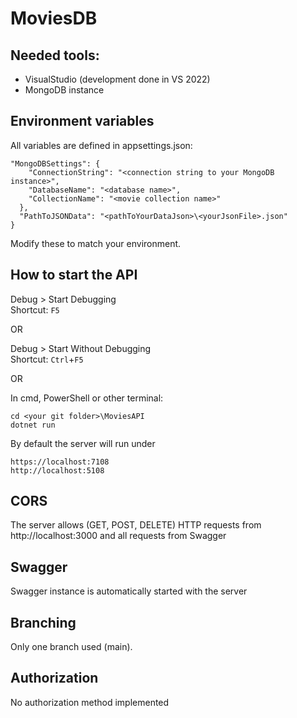 # MoviesDB
## Needed tools:
- VisualStudio (development done in VS 2022)
- MongoDB instance

## Environment variables
All variables are defined in appsettings.json:
```
"MongoDBSettings": {
    "ConnectionString": "<connection string to your MongoDB instance>",
    "DatabaseName": "<database name>",
    "CollectionName": "<movie collection name>"
  },
  "PathToJSONData": "<pathToYourDataJson>\<yourJsonFile>.json"
}
```
Modify these to match your environment.

## How to start the API

Debug > Start Debugging  
Shortcut: `F5`

OR

Debug > Start Without Debugging  
Shortcut: `Ctrl`+`F5`

OR

In cmd, PowerShell or other terminal:

```
cd <your git folder>\MoviesAPI
dotnet run
```

By default the server will run under
```
https://localhost:7108
http://localhost:5108
```

## CORS
The server allows (GET, POST, DELETE) HTTP requests from http://localhost:3000 and all requests from Swagger

## Swagger
Swagger instance is automatically started with the server

## Branching
Only one branch used (main).

## Authorization
No authorization method implemented

